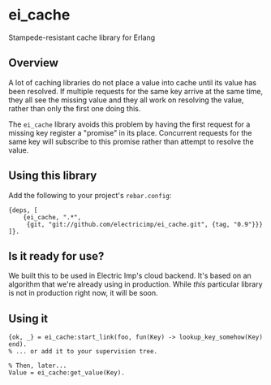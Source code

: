 # ei_cache

Stampede-resistant cache library for Erlang

## Overview

A lot of caching libraries do not place a value into cache until its value has
been resolved. If multiple requests for the same key arrive at the same time,
they all see the missing value and they all work on resolving the value, rather
than only the first one doing this.

The `ei_cache` library avoids this problem by having the first request for a
missing key register a "promise" in its place. Concurrent requests for the same
key will subscribe to this promise rather than attempt to resolve the value.

## Using this library

Add the following to your project's `rebar.config`:

    {deps, [
        {ei_cache, ".*",
         {git, "git://github.com/electricimp/ei_cache.git", {tag, "0.9"}}}
    ]}.

## Is it ready for use?

We built this to be used in Electric Imp's cloud backend. It's based on an
algorithm that we're already using in production. While *this* particular
library is not in production right now, it will be soon.

## Using it

    {ok, _} = ei_cache:start_link(foo, fun(Key) -> lookup_key_somehow(Key) end).
    % ... or add it to your supervision tree.

    % Then, later...
    Value = ei_cache:get_value(Key).
